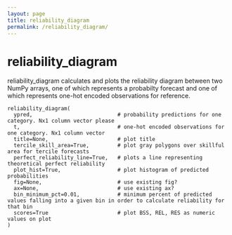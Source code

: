 ```yaml
---
layout: page
title: reliability_diagram
permalink: /reliability_diagram/
---
```


# reliability_diagram

reliability_diagram calculates and plots the reliability diagram between two NumPy arrays, one of which represents a probabilty forecast and one of which represents one-hot encoded observations for reference. 

```
reliability_diagram(
  ypred,                           # probability predictions for one category. Nx1 column vector please
  t,                               # one-hot encoded observations for one category. Nx1 column vector
  title=None,                      # plot title 
  tercile_skill_area=True,         # plot gray polygons over skillful area for tercile forecasts
  perfect_reliability_line=True,   # plots a line representing theoretical perfect reliability
  plot_hist=True,                  # plot histogram of predicted probabilities 
  fig=None,                        # use existing fig?
  ax=None,                         # use existing ax? 
  bin_minimum_pct=0.01,            # minimum percent of predicted values falling into a given bin in order to calculate reliability for that bin
  scores=True                      # plot BSS, REL, RES as numeric values on plot 
)
```
